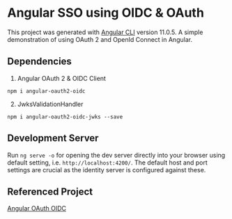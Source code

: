 # Angular SSO using OIDC & OAuth

This project was generated with [Angular CLI](https://github.com/angular/angular-cli) version 11.0.5.
A simple demonstration of using OAuth 2 and OpenId Connect in Angular.

## Dependencies
1. Angular OAuth 2 & OIDC Client

```npm i angular-oauth2-oidc```

2. JwksValidationHandler 

```npm i angular-oauth2-oidc-jwks --save```

## Development Server

Run `ng serve -o` for opening the dev server directly into your browser using default setting, i.e. `http://localhost:4200/`. The default host and port settings are crucial as the identity server is configured against these.

## Referenced Project

[Angular OAuth OIDC](https://github.com/manfredsteyer/angular-oauth2-oidc)
